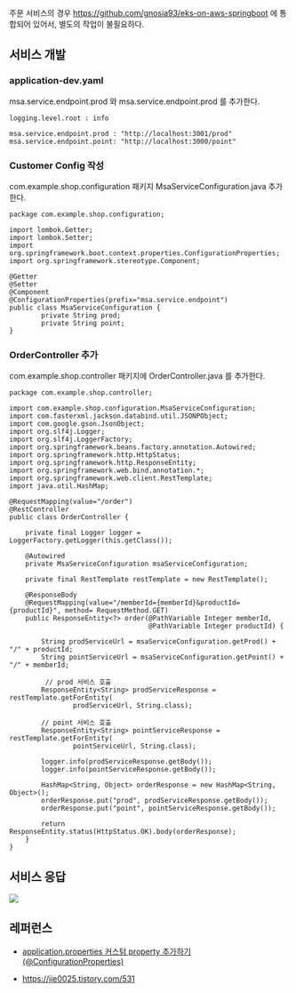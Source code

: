 주문 서비스의 경우 https://github.com/gnosia93/eks-on-aws-springboot 에 통합되어 있어서, 별도의 작업이 불필요하다.

## 서비스 개발 ##

### application-dev.yaml ###
msa.service.endpoint.prod 와 msa.service.endpoint.prod 를 추가한다. 
```
logging.level.root : info

msa.service.endpoint.prod : "http://localhost:3001/prod"
msa.service.endpoint.point: "http://localhost:3000/point"
```

### Customer Config 작성 ###
com.example.shop.configuration 패키지 MsaServiceConfiguration.java 추가한다.
```
package com.example.shop.configuration;

import lombok.Getter;
import lombok.Setter;
import org.springframework.boot.context.properties.ConfigurationProperties;
import org.springframework.stereotype.Component;

@Getter
@Setter
@Component
@ConfigurationProperties(prefix="msa.service.endpoint")
public class MsaServiceConfiguration {
        private String prod;
        private String point;
}
```

### OrderController 추가 ###
com.example.shop.controller 패키지에 OrderController.java 를 추가한다.
```
package com.example.shop.controller;

import com.example.shop.configuration.MsaServiceConfiguration;
import com.fasterxml.jackson.databind.util.JSONPObject;
import com.google.gson.JsonObject;
import org.slf4j.Logger;
import org.slf4j.LoggerFactory;
import org.springframework.beans.factory.annotation.Autowired;
import org.springframework.http.HttpStatus;
import org.springframework.http.ResponseEntity;
import org.springframework.web.bind.annotation.*;
import org.springframework.web.client.RestTemplate;
import java.util.HashMap;

@RequestMapping(value="/order")
@RestController
public class OrderController {

    private final Logger logger = LoggerFactory.getLogger(this.getClass());

    @Autowired
    private MsaServiceConfiguration msaServiceConfiguration;

    private final RestTemplate restTemplate = new RestTemplate();

    @ResponseBody
    @RequestMapping(value="/memberId={memberId}&productId={productId}", method= RequestMethod.GET)
    public ResponseEntity<?> order(@PathVariable Integer memberId,
                                   @PathVariable Integer productId) {

        String prodServiceUrl = msaServiceConfiguration.getProd() + "/" + productId;
        String pointServiceUrl = msaServiceConfiguration.getPoint() + "/" + memberId;

         // prod 서비스 호출
        ResponseEntity<String> prodServiceResponse = restTemplate.getForEntity(
                prodServiceUrl, String.class);

        // point 서비스 호출
        ResponseEntity<String> pointServiceResponse = restTemplate.getForEntity(
                pointServiceUrl, String.class);

        logger.info(prodServiceResponse.getBody());
        logger.info(pointServiceResponse.getBody());

        HashMap<String, Object> orderResponse = new HashMap<String, Object>();
        orderResponse.put("prod", prodServiceResponse.getBody());
        orderResponse.put("point", pointServiceResponse.getBody());

        return ResponseEntity.status(HttpStatus.OK).body(orderResponse);
    }
}
```

## 서비스 응답 ##
![](https://github.com/gnosia93/eks-on-aws/blob/main/images/istio-service-order.png)

## 레퍼런스 ##

* [application.properties 커스텀 property 추가하기(@ConfigurationProperties)](https://velog.io/@gillog/Spring-Boot-application.properties-%EC%BB%A4%EC%8A%A4%ED%85%80-property-%EC%B6%94%EA%B0%80%ED%95%98%EA%B8%B0ConfigurationProperties)

* https://jie0025.tistory.com/531
